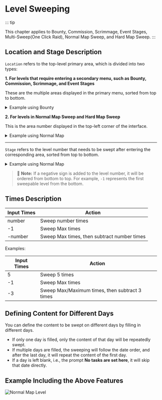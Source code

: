 <LanguageWarn/>

# Level Sweeping

::: tip

This chapter applies to Bounty, Commission, Scrimmage, Event Stages, Multi-Sweep(One Click Raid), Normal Map Sweep, and Hard Map Sweep.
:::

## Location and Stage Description

`Location` refers to the top-level primary area, which is divided into two types:

**1. For levels that require entering a secondary menu, such as Bounty, Commission, Scrimmage, and Event Stages**
   
   These are the multiple areas displayed in the primary menu, sorted from top to bottom.

   <details>
   <summary>Example using Bounty</summary>

   ![Bounty Area](/img/sweep-level/area_1.png)

   </details>

**2. For levels in Normal Map Sweep and Hard Map Sweep**

   This is the area number displayed in the top-left corner of the interface.

   <details>
   <summary>Example using Normal Map</summary>

   ![Normal Map Area](/img/sweep-level/area_2.png)

   </details>
   
---

`Stage` refers to the level number that needs to be swept after entering the corresponding area, sorted from top to bottom.

   <details>
   <summary>Example using Normal Map</summary>

   ![Normal Map Stage](/img/sweep-level/level.png)

   </details>

>:memo: **Note:** If a negative sign is added to the level number, it will be ordered from bottom to top. For example, `-1` represents the first sweepable level from the bottom.

## Times Description

| **Input Times** | **Action**                                  |
|-----------------|---------------------------------------------|
| number          | Sweep number times                          |
| \-1             | Sweep Max times                             |
| \-number        | Sweep Max times, then subtract number times |



Examples:

| **Input Times** | **Action**                                     |
|-----------------|------------------------------------------------|
| 5               | Sweep 5 times                                  |
| \-1             | Sweep Max times                                |
| \-3             | Sweep Max/Maximum times, then subtract 3 times |


## Defining Content for Different Days

You can define the content to be swept on different days by filling in different days.

- If only one day is filled, only the content of that day will be repeatedly swept.
- If multiple days are filled, the sweeping will follow the date order, and after the last day, it will repeat the content of the first day.
- If a day is left blank, i.e., the prompt **No tasks are set here**, it will skip that date directly.

## Example Including the Above Features
![Normal Map Level](/img/sweep-level/sweep_level_example.png)
